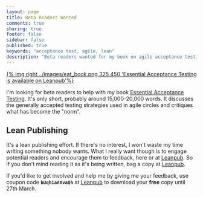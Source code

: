 ```yaml
---
layout: page
title: Beta Readers Wanted
comments: true
sharing: true
footer: false
sidebar: false
published: true
keywords: "acceptance test, agile, lean"
description: "Beta readers wanted for my book on agile acceptance testing"
---
```


[{% img right ../images/eat_book.png 325 450 'Essential Acceptance Testing is available on Leanpub'%}](https://leanpub.com/essential_acceptance_testing)

I'm looking for beta readers to help with my book [Essential Acceptance Testing](https://leanpub.com/essential_acceptance_testing). It's only short, probably around 15,000-20,000 words. It discusses the generally accepted testing strategies used in agile circles and critiques what has become the "norm".


## Lean Publishing

It's a lean publishing effort. If there's no interest, I won't waste my time writing something nobody wants. What I really want though is to engage potential readers and encourage them to feedback, here or at [Leanpub](https://leanpub.com/essential_acceptance_testing). So if you don't mind reading it as it's being written, bag a copy at [Leanpub](https://leanpub.com/essential_acceptance_testing).


If you'd like to get involved and help me by giving me your feedback, use coupon code **`bUqh1aAXvaQh`** at [Leanpub](https://leanpub.com/essential_acceptance_testing) to download your **free** copy until 27th March.

